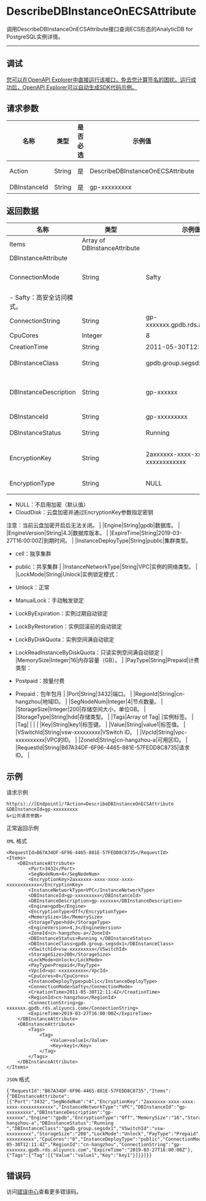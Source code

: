 # DescribeDBInstanceOnECSAttribute

调用DescribeDBInstanceOnECSAttribute接口查询ECS形态的AnalyticDB for PostgreSQL实例详情。

****

## 调试

[您可以在OpenAPI Explorer中直接运行该接口，免去您计算签名的困扰。运行成功后，OpenAPI Explorer可以自动生成SDK代码示例。](https://api.aliyun.com/#product=gpdb&api=DescribeDBInstanceOnECSAttribute&type=RPC&version=2016-05-03)

## 请求参数

|名称|类型|是否必选|示例值|描述|
|--|--|----|---|--|
|Action|String|是|DescribeDBInstanceOnECSAttribute|系统规定参数。取值：DescribeDBInstanceOnECSAttribute。 |
|DBInstanceId|String|是|gp-xxxxxxxxx|实例ID。 |

## 返回数据

|名称|类型|示例值|描述|
|--|--|---|--|
|Items|Array of DBInstanceAttribute| |实例详情列表。 |
|DBInstanceAttribute| | | |
|ConnectionMode|String|Safty|-   Performance：标准访问模式。
-   Safty：高安全访问模式。 |
|ConnectionString|String|gp-xxxxxxx.gpdb.rds.aliyuncs.com|连接地址。 |
|CpuCores|Integer|8|CPU核数。 |
|CreationTime|String|2011-05-30T12:11:4Z|创建时间。 |
|DBInstanceClass|String|gpdb.group.segsdx1|实例规格，详见[实例规格表](~~86942~~)。 |
|DBInstanceDescription|String|gp-xxxxxx|AnalyticDB for PostgreSQL实例描述，长度为256字符。 |
|DBInstanceId|String|gp-xxxxxxxxx|实例ID。 |
|DBInstanceStatus|String|Running|实例状态，详见[实例状态表](~~86944~~) |
|EncryptionKey|String|2axxxxxx-xxxx-xxxx-xxxx-xxxxxxxxxxxx|加密的密钥ID，如果未启用加密则为空。 |
|EncryptionType|String|NULL|加密类型，可选项为：

 -   NULL：不启用加密（默认值）
-   CloudDisk：云盘加密并通过EncryptionKey参数指定密钥

 注意：当前云盘加密开启后无法关闭。 |
|Engine|String|gpdb|数据库。 |
|EngineVersion|String|4.3|数据库版本。 |
|ExpireTime|String|2019-03-27T16:00:00Z|到期时间。 |
|InstanceDeployType|String|public|集群类型。

 -   cell：独享集群
-   public：共享集群 |
|InstanceNetworkType|String|VPC|实例的网络类型。 |
|LockMode|String|Unlock|实例锁定模式：

 -   Unlock：正常
-   ManualLock：手动触发锁定
-   LockByExpiration：实例过期自动锁定
-   LockByRestoration：实例回滚前的自动锁定
-   LockByDiskQuota：实例空间满自动锁定
-   LockReadInstanceByDiskQuota：只读实例空间满自动锁定 |
|MemorySize|Integer|16|内存容量（GB）。 |
|PayType|String|Prepaid|计费类型：

 -   Postpaid：按量付费
-   Prepaid：包年包月 |
|Port|String|3432|端口。 |
|RegionId|String|cn-hangzhou|地域ID。 |
|SegNodeNum|Integer|4|节点数量。 |
|StorageSize|Integer|200|存储空间大小，单位GB。 |
|StorageType|String|hdd|存储类型。 |
|Tags|Array of Tag| |实例标签。 |
|Tag| | | |
|Key|String|key1|标签键。 |
|Value|String|value1|标签值。 |
|VSwitchId|String|vsw-xxxxxxxxx|VSwitch ID。 |
|VpcId|String|vpc-xxxxxxxxxx|VPC的ID。 |
|ZoneId|String|cn-hangzhou-a|可用区ID。 |
|RequestId|String|B67A34DF-6F96-4465-881E-57FEDD8C8735|请求ID。 |

## 示例

请求示例

```
http(s)://[Endpoint]/?Action=DescribeDBInstanceOnECSAttribute
&DBInstanceId=gp-xxxxxxxxx
&<公共请求参数>
```

正常返回示例

`XML` 格式

```
<RequestId>B67A34DF-6F96-4465-881E-57FEDD8C8735</RequestId>
<Items>
    <DBInstanceAttribute>
        <Port>3432</Port>
        <SegNodeNum>4</SegNodeNum>
        <EncryptionKey>2axxxxxx-xxxx-xxxx-xxxx-xxxxxxxxxxxx</EncryptionKey>
        <InstanceNetworkType>VPC</InstanceNetworkType>
        <DBInstanceId>gp-xxxxxxxxx</DBInstanceId>
        <DBInstanceDescription>gp-xxxxxx</DBInstanceDescription>
        <Engine>gpdb</Engine>
        <EncryptionType>Off</EncryptionType>
        <MemorySize>16</MemorySize>
        <StorageType>hdd</StorageType>
        <EngineVersion>4.3</EngineVersion>
        <ZoneId>cn-hangzhou-a</ZoneId>
        <DBInstanceStatus>Running </DBInstanceStatus>
        <DBInstanceClass>gpdb.group.segsdx1</DBInstanceClass>
        <VSwitchId>vsw-xxxxxxxxx</VSwitchId>
        <StorageSize>200</StorageSize>
        <LockMode>Unlock</LockMode>
        <PayType>Prepaid</PayType>
        <VpcId>vpc-xxxxxxxxxx</VpcId>
        <CpuCores>8</CpuCores>
        <InstanceDeployType>public</InstanceDeployType>
        <ConnectionMode>Safty</ConnectionMode>
        <CreationTime>2011-05-30T12:11:4Z</CreationTime>
        <RegionId>cn-hangzhou</RegionId>
        <ConnectionString>gp-xxxxxxx.gpdb.rds.aliyuncs.com</ConnectionString>
        <ExpireTime>2019-03-27T16:00:00Z</ExpireTime>
    </DBInstanceAttribute>
    <DBInstanceAttribute>
        <Tags>
            <Tag>
                <Value>value1</Value>
                <Key>key1</Key>
            </Tag>
        </Tags>
    </DBInstanceAttribute>
</Items>
```

`JSON` 格式

```
{"RequestId":"B67A34DF-6F96-4465-881E-57FEDD8C8735","Items":{"DBInstanceAttribute":[{"Port":"3432","SegNodeNum":"4","EncryptionKey":"2axxxxxx-xxxx-xxxx-xxxx-xxxxxxxxxxxx","InstanceNetworkType":"VPC","DBInstanceId":"gp-xxxxxxxxx","DBInstanceDescription":"gp-xxxxxx","Engine":"gpdb","EncryptionType":"Off","MemorySize":"16","StorageType":"hdd","EngineVersion":"4.3","ZoneId":"cn-hangzhou-a","DBInstanceStatus":"Running ","DBInstanceClass":"gpdb.group.segsdx1","VSwitchId":"vsw-xxxxxxxxx","StorageSize":"200","LockMode":"Unlock","PayType":"Prepaid","VpcId":"vpc-xxxxxxxxxx","CpuCores":"8","InstanceDeployType":"public","ConnectionMode":"Safty","CreationTime":"2011-05-30T12:11:4Z","RegionId":"cn-hangzhou","ConnectionString":"gp-xxxxxxx.gpdb.rds.aliyuncs.com","ExpireTime":"2019-03-27T16:00:00Z"},{"Tags":{"Tag":[{"Value":"value1","Key":"key1"}]}}]}}
```

## 错误码

访问[错误中心](https://error-center.aliyun.com/status/product/gpdb)查看更多错误码。

